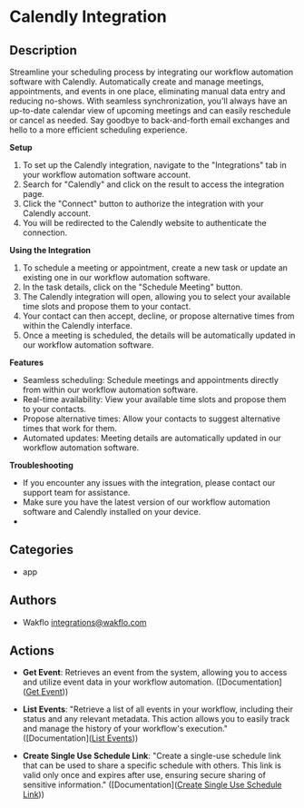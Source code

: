 # Calendly Integration

## Description

Streamline your scheduling process by integrating our workflow automation software with Calendly. Automatically create and manage meetings, appointments, and events in one place, eliminating manual data entry and reducing no-shows. With seamless synchronization, you'll always have an up-to-date calendar view of upcoming meetings and can easily reschedule or cancel as needed. Say goodbye to back-and-forth email exchanges and hello to a more efficient scheduling experience.

**Setup**

1. To set up the Calendly integration, navigate to the "Integrations" tab in your workflow automation software account.
2. Search for "Calendly" and click on the result to access the integration page.
3. Click the "Connect" button to authorize the integration with your Calendly account.
4. You will be redirected to the Calendly website to authenticate the connection.

**Using the Integration**

1. To schedule a meeting or appointment, create a new task or update an existing one in our workflow automation software.
2. In the task details, click on the "Schedule Meeting" button.
3. The Calendly integration will open, allowing you to select your available time slots and propose them to your contact.
4. Your contact can then accept, decline, or propose alternative times from within the Calendly interface.
5. Once a meeting is scheduled, the details will be automatically updated in our workflow automation software.

**Features**

* Seamless scheduling: Schedule meetings and appointments directly from within our workflow automation software.
* Real-time availability: View your available time slots and propose them to your contacts.
* Propose alternative times: Allow your contacts to suggest alternative times that work for them.
* Automated updates: Meeting details are automatically updated in our workflow automation software.

**Troubleshooting**

* If you encounter any issues with the integration, please contact our support team for assistance.
* Make sure you have the latest version of our workflow automation software and Calendly installed on your device.
* 
## Categories

- app


## Authors

- Wakflo <integrations@wakflo.com>

## Actions

- **Get Event**: Retrieves an event from the system, allowing you to access and utilize event data in your workflow automation. ([Documentation]([Get Event](actions/get_event.md)))

- **List Events**: "Retrieve a list of all events in your workflow, including their status and any relevant metadata. This action allows you to easily track and manage the history of your workflow's execution." ([Documentation]([List Events](actions/list_events.md)))

- **Create Single Use Schedule Link**: "Create a single-use schedule link that can be used to share a specific schedule with others. This link is valid only once and expires after use, ensuring secure sharing of sensitive information." ([Documentation]([Create Single Use Schedule Link](actions/create_single_use_schedule_link.md)))

